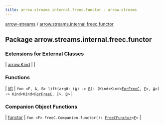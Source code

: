 ```yaml
---
title: arrow.streams.internal.freec.functor - arrow-streams
---
```


[arrow-streams](../index.html) / [arrow.streams.internal.freec.functor](./index.html)

## Package arrow.streams.internal.freec.functor

### Extensions for External Classes

| [arrow.Kind](arrow.-kind/index.html) |  |

### Functions

| [lift](lift.html) | `fun <F, A, B> lift(arg0: (`[`A`](lift.html#A)`) -> `[`B`](lift.html#B)`): (Kind<Kind<`[`ForFreeC`](../arrow.streams.internal/-for-free-c.html)`, `[`F`](lift.html#F)`>, `[`A`](lift.html#A)`>) -> Kind<Kind<`[`ForFreeC`](../arrow.streams.internal/-for-free-c.html)`, `[`F`](lift.html#F)`>, `[`B`](lift.html#B)`>` |

### Companion Object Functions

| [functor](functor.html) | `fun <F> FreeC.Companion.functor(): `[`FreeCFunctor`](../arrow.streams.internal/-free-c-functor/index.html)`<`[`F`](functor.html#F)`>` |


